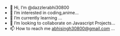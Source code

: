 - 👋 Hi, I’m @dazzlerabhi30800
- 👀 I’m interested in coding,anime...
- 🌱 I’m currently learning ...
- 💞️ I’m looking to collaborate on Javascript Projects...
- 📫 How to reach me abhisingh30800@gmail.com ...

<!---
dazzlerabhi30800/dazzlerabhi30800 is a ✨ special ✨ repository because its `README.md` (this file) appears on your GitHub profile.
You can click the Preview link to take a look at your changes.
--->
